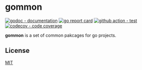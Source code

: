# gommon

[![godoc - documentation](https://godoc.org/github.com/cancue/gommon?status.svg)](https://pkg.go.dev/github.com/cancue/gommon)
[![go report card](https://goreportcard.com/badge/github.com/cancue/gommon)](https://goreportcard.com/report/github.com/cancue/gommon)
[![github action - test](https://github.com/cancue/gommon/workflows/test/badge.svg)](https://github.com/cancue/gommon/actions)
[![codecov - code coverage](https://img.shields.io/codecov/c/github/cancue/gommon.svg?style=flat-square)](https://codecov.io/gh/cancue/gommon)

**gommon** is a set of common pakcages for go projects.

## License

[MIT](https://github.com/cancue/covreport/blob/master/LICENSE)

